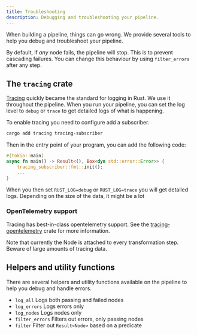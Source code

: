 ```yaml
---
title: Troubleshooting
description: Debugging and troubleshooting your pipeline.
---
```


When building a pipeline, things can go wrong. We provide several tools to help you debug and troubleshoot your pipeline.

By default, if _any_ node fails, the pipeline will stop. This is to prevent cascading failures. You can change this behaviour by using `filter_errors` after any step.

## The `tracing` crate

[Tracing](https://github.com/tokio-rs/tracing) quickly became the standard for logging in Rust. We use it throughout the pipeline. When you run your pipeline, you can set the log level to `debug` or `trace` to get detailed logs of what is happening.

To enable tracing you need to configure add a subscriber.

```bash
cargo add tracing tracing-subscriber
```

Then in the entry point of your program, you can add the following code:

```rust
#[tokio::main]
async fn main() -> Result<(), Box<dyn std::error::Error>> {
    tracing_subscriber::fmt::init();
    ...
}
```

When you then set `RUST_LOG=debug` or `RUST_LOG=trace` you will get detailed logs. Depending on the size of the data, it might be a lot

### OpenTelemetry support

Tracing has best-in-class opentelemetry support. See the [tracing-opentelemetry](https://github.com/tokio-rs/tracing-opentelemetry) crate for more information.

Note that currently the Node is attached to every transformation step. Beware of large amounts of tracing data.

## Helpers and utility functions

There are several helpers and utility functions available on the pipeline to help you debug and handle errors.

- `log_all` Logs both passing and failed nodes
- `log_errors` Logs errors only
- `log_nodes` Logs nodes only
- `filter_errors` Filters out errors, only passing nodes
- `filter` Filter out `Result<Node>` based on a predicate
